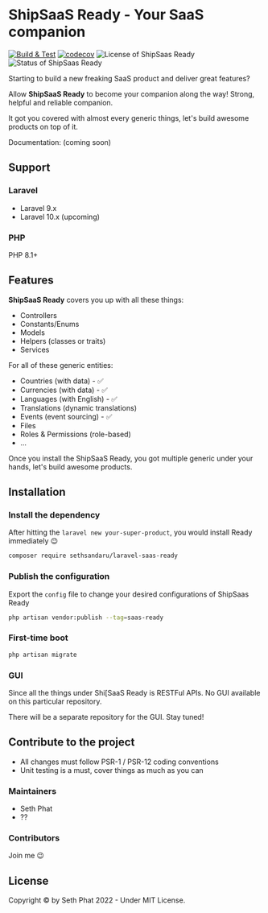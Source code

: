 # ShipSaaS Ready - Your SaaS companion

[![Build & Test](https://github.com/shipsaas/ready/actions/workflows/build.yml/badge.svg)](https://github.com/shipsaas/ready/actions/workflows/build.yml)
[![codecov](https://codecov.io/gh/shipsaas/ready/branch/main/graph/badge.svg?token=9GZ7DKTBIJ)](https://codecov.io/gh/shipsaas/ready)
![License of ShipSaas Ready](https://img.shields.io/github/license/shipsaas/ready)
![Status of ShipSaas Ready](https://img.shields.io/badge/Status-WIP%2FIn--development-yellow)

Starting to build a new freaking SaaS product and deliver great features? 

Allow **ShipSaaS Ready** to become your companion along the way! Strong, helpful and reliable companion.

It got you covered with almost every generic things, let's build awesome products on top of it.

Documentation: (coming soon)

## Support

### Laravel
- Laravel 9.x
- Laravel 10.x (upcoming)

### PHP
PHP 8.1+

## Features

**ShipSaaS Ready** covers you up with all these things:

- Controllers
- Constants/Enums
- Models
- Helpers (classes or traits)
- Services

For all of these generic entities:

- Countries (with data) - ✅
- Currencies (with data) - ✅
- Languages (with English) - ✅
- Translations (dynamic translations)
- Events (event sourcing) - ✅
- Files
- Roles & Permissions (role-based)
- ...

Once you install the ShipSaaS Ready, you got multiple generic under your hands, let's build awesome products.

## Installation

### Install the dependency

After hitting the `laravel new your-super-product`, you would install Ready immediately :wink:

```bash
composer require sethsandaru/laravel-saas-ready
```

### Publish the configuration

Export the `config` file to change your desired configurations of ShipSaas Ready

```bash
php artisan vendor:publish --tag=saas-ready
```

### First-time boot

```bash
php artisan migrate
```

### GUI

Since all the things under Shi[SaaS Ready is RESTFul APIs. No GUI available on this particular repository.

There will be a separate repository for the GUI. Stay tuned!

## Contribute to the project

- All changes must follow PSR-1 / PSR-12 coding conventions
- Unit testing is a must, cover things as much as you can

### Maintainers

- Seth Phat
- ??

### Contributors

Join me :wink:

## License

Copyright &copy; by Seth Phat 2022 - Under MIT License.

